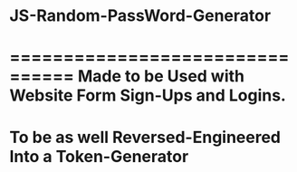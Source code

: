 # JS-Random-PassWord-Generator
================================
Made to be Used with Website Form Sign-Ups and Logins.
==============================================
To be as well Reversed-Engineered Into a Token-Generator 
==========================================================
